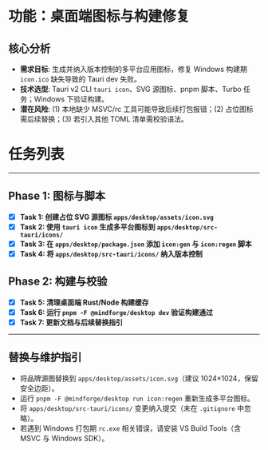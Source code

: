 # 功能：桌面端图标与构建修复

## 核心分析
- **需求目标**: 生成并纳入版本控制的多平台应用图标，修复 Windows 构建期 `icon.ico` 缺失导致的 Tauri dev 失败。
- **技术选型**: Tauri v2 CLI `tauri icon`、SVG 源图标、pnpm 脚本、Turbo 任务；Windows 下验证构建。
- **潜在风险**: (1) 本地缺少 MSVC/rc 工具可能导致后续打包报错；(2) 占位图标需后续替换；(3) 若引入其他 TOML 清单需校验语法。

# 任务列表
---

## Phase 1: 图标与脚本
- [x] **Task 1: 创建占位 SVG 源图标 `apps/desktop/assets/icon.svg`**
- [x] **Task 2: 使用 `tauri icon` 生成多平台图标到 `apps/desktop/src-tauri/icons/`**
- [x] **Task 3: 在 `apps/desktop/package.json` 添加 `icon:gen` 与 `icon:regen` 脚本**
- [x] **Task 4: 将 `apps/desktop/src-tauri/icons/` 纳入版本控制**

## Phase 2: 构建与校验
- [x] **Task 5: 清理桌面端 Rust/Node 构建缓存**
- [x] **Task 6: 运行 `pnpm -F @mindforge/desktop dev` 验证构建通过**
- [x] **Task 7: 更新文档与后续替换指引**

---

## 替换与维护指引
- 将品牌源图替换到 `apps/desktop/assets/icon.svg`（建议 1024×1024，保留安全边距）。
- 运行 `pnpm -F @mindforge/desktop run icon:regen` 重新生成多平台图标。
- 将 `apps/desktop/src-tauri/icons/` 变更纳入提交（未在 `.gitignore` 中忽略）。
- 若遇到 Windows 打包期 `rc.exe` 相关错误，请安装 VS Build Tools（含 MSVC 与 Windows SDK）。

